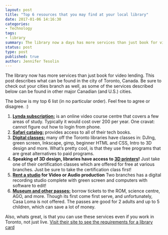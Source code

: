 ```yaml
---
layout: post
title: "Top 6 resources that you may find at your local library"
date: 2017-01-06 14:16:30
categories:
- Technology
tags:
- library
summary: The library now a days has more services than just book for video lending. This post describes what can be found in the city of Toronto, Canada. Some of which have been available in the U.S. for a few years.
status: post
type: post
published: true
author: Jennifer Tesolin
---
```

<p>The library now has more services than just book for video lending. This post describes what can be found in the city of Toronto, Canada. Be sure to check out your cities branch as well, as some of the services described below can be found in other major Canadian (and U.S.) cities.<!--more--></p>

<p>The below is my top 6 list (in no particular order). Feel free to agree or disagree. :)</p>

<ol>
  <li><strong><a href="http://www.torontopubliclibrary.ca/lynda" rel="nofollow" target="_blank">Lynda subscription:</a></strong> is an online video course centre that covers a few areas of study.  Typically it would cost over 200 per year. One cravat: cannot figure out how to login from phone.</li>
  <li><strong><a href="http://www.torontopubliclibrary.ca/safari" rel="nofollow" target="_blank">Safari catalog:</a></strong> provides access to all of their tech books.</li>
  <li><strong><a href="http://www.torontopubliclibrary.ca/search.jsp?N=&amp;Ns=p_pub_date_sort&amp;Nso=0&amp;Ntt=%22maker+programs%22+%2B+%22computer+%26+library+training%22" rel="nofollow" target="_blank">Digital classes:</a></strong> many off the Toronto libraries have classes in: DJIng, green screen, Inkscape, gimp, beginner HTML and CSS, Intro to 3D design and more. What’s pretty cool, is that they use free programs that are great alternatives to paid programs.</li>
  <li><strong>Speaking of 3D design, libraries have access to <a href="http://www.torontopubliclibrary.ca/using-the-library/computer-services/innovation-spaces/3D-design-print.jsp" rel="nofollow" target="_blank">3D printers</a>!</strong> Just take one of their certification classes which are offered for free at various branches. Just be sure to take the certification class first!</li>
  <li><strong><a href="http://www.torontopubliclibrary.ca/using-the-library/computer-services/innovation-spaces/recording-studio.jsp" rel="nofollow" target="_blank">Rent a studio</a> for Video or Audio production</strong> Two branches has a digital recording studio complete with green screen and computers with software to edit!</li>
  <li><strong><a href="http://www.torontopubliclibrary.ca/museum-arts-passes/" rel="nofollow" target="_blank">Museum and other passes:</a></strong> borrow tickets to the ROM, science centre, AGO, and more. Though its first come first serve, and unfortunately, Casa Loma is not offered. The passes are good for 2 adults and up to 5 children, which can save a lot of money.</li>
</ol>

<p>Also, whats great, is that you can use these services even if you work in Toronto, not just live. <a href="http://www.torontopubliclibrary.ca/using-the-library/your-library-card/" rel="nofollow" target="_blank">Visit their site to see the requirements for a library card</a></p>